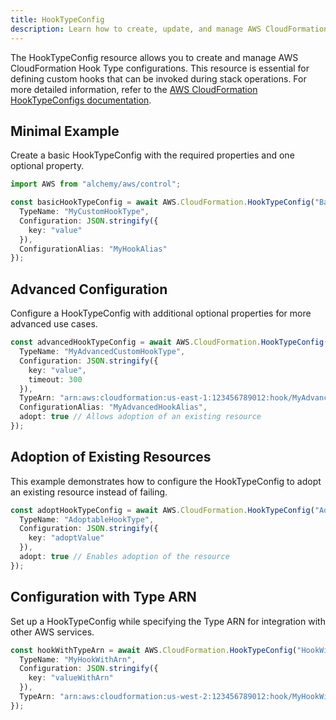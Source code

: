 ```yaml
---
title: HookTypeConfig
description: Learn how to create, update, and manage AWS CloudFormation HookTypeConfigs using Alchemy Cloud Control.
---
```



The HookTypeConfig resource allows you to create and manage AWS CloudFormation Hook Type configurations. This resource is essential for defining custom hooks that can be invoked during stack operations. For more detailed information, refer to the [AWS CloudFormation HookTypeConfigs documentation](https://docs.aws.amazon.com/cloudformation/latest/userguide/).

## Minimal Example

Create a basic HookTypeConfig with the required properties and one optional property.

```ts
import AWS from "alchemy/aws/control";

const basicHookTypeConfig = await AWS.CloudFormation.HookTypeConfig("BasicHookConfig", {
  TypeName: "MyCustomHookType",
  Configuration: JSON.stringify({
    key: "value"
  }),
  ConfigurationAlias: "MyHookAlias"
});
```

## Advanced Configuration

Configure a HookTypeConfig with additional optional properties for more advanced use cases.

```ts
const advancedHookTypeConfig = await AWS.CloudFormation.HookTypeConfig("AdvancedHookConfig", {
  TypeName: "MyAdvancedCustomHookType",
  Configuration: JSON.stringify({
    key: "value",
    timeout: 300
  }),
  TypeArn: "arn:aws:cloudformation:us-east-1:123456789012:hook/MyAdvancedCustomHookType",
  ConfigurationAlias: "MyAdvancedHookAlias",
  adopt: true // Allows adoption of an existing resource
});
```

## Adoption of Existing Resources

This example demonstrates how to configure the HookTypeConfig to adopt an existing resource instead of failing.

```ts
const adoptHookTypeConfig = await AWS.CloudFormation.HookTypeConfig("AdoptHookConfig", {
  TypeName: "AdoptableHookType",
  Configuration: JSON.stringify({
    key: "adoptValue"
  }),
  adopt: true // Enables adoption of the resource
});
```

## Configuration with Type ARN

Set up a HookTypeConfig while specifying the Type ARN for integration with other AWS services.

```ts
const hookWithTypeArn = await AWS.CloudFormation.HookTypeConfig("HookWithTypeArn", {
  TypeName: "MyHookWithArn",
  Configuration: JSON.stringify({
    key: "valueWithArn"
  }),
  TypeArn: "arn:aws:cloudformation:us-west-2:123456789012:hook/MyHookWithArn"
});
```
